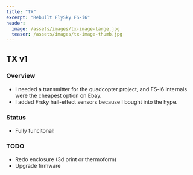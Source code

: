 ```yaml
---
title: "TX"
excerpt: "Rebuilt FlySky FS-i6"
header:
  image: /assets/images/tx-image-large.jpg
  teaser: /assets/images/tx-image-thumb.jpg
---
```

## TX v1

### Overview
- I needed a transmitter for the quadcopter project, and FS-i6 internals were the cheapest option on Ebay.
- I added Frsky hall-effect sensors because I bought into the hype.

### Status
- Fully funcitonal!

### TODO
- Redo enclosure (3d print or thermoform)
- Upgrade firmware